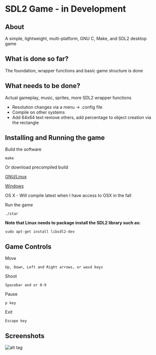 # SDL2 Game - in Development

## About

A simple, lightweight, multi-platform, GNU C, Make, and SDL2 desktop game

## What is done so far?

The foundation, wrapper functions and basic game structure is done

## What needs to be done?

Actual gameplay, music, sprites, more SDL2 wrapper functions
- Resolution changes via a menu -> .config file
- Compile on other systems
- Add 64x64 text remove others, add percentage to object creation via the rectangle

## Installing and Running the game

Build the software
```
make
```

Or download precompiled build

[GNU/Linux](https://github.com/jakebesworth/SDL2-Game/raw/master/dist/SDL2-game-linux.tar.gz)

[Windows](https://github.com/jakebesworth/SDL2-Game/raw/master/dist/SDL2-game-windows.tar.gz)

OS X - Will compile latest when I have access to OSX in the fall[](https://github.com/jakebesworth/SDL2-Game/raw/master/dist/SDL2-game-osx.tar.gz)

Run the game
```
./star
```

**Note that Linux needs to package install the SDL2 library such as:**

```
sudo apt-get install libsdl2-dev
```

## Game Controls

Move
```
Up, Down, Left and Right arrows, or wasd keys
```

Shoot
```
Spacebar and or 0-9
```

Pause
```
p key
```

Exit
```
Escape key
```

## Screenshots


![alt tag](https://raw.githubusercontent.com/jakebesworth/SDL2-game/master/assets/examples/game.png)
